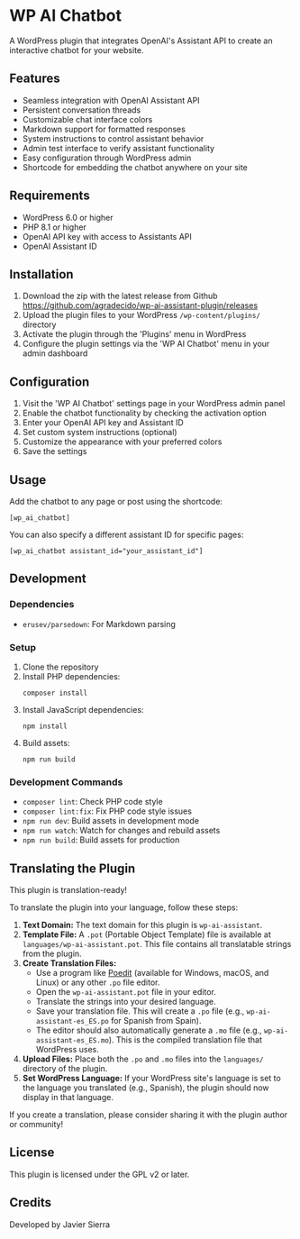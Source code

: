 # WP AI Chatbot

A WordPress plugin that integrates OpenAI's Assistant API to create an interactive chatbot for your website.

## Features

- Seamless integration with OpenAI Assistant API
- Persistent conversation threads
- Customizable chat interface colors
- Markdown support for formatted responses
- System instructions to control assistant behavior
- Admin test interface to verify assistant functionality
- Easy configuration through WordPress admin
- Shortcode for embedding the chatbot anywhere on your site

## Requirements

- WordPress 6.0 or higher
- PHP 8.1 or higher
- OpenAI API key with access to Assistants API
- OpenAI Assistant ID

## Installation

1. Download the zip with the latest release from Github https://github.com/agradecido/wp-ai-assistant-plugin/releases
2. Upload the plugin files to your WordPress `/wp-content/plugins/` directory
3. Activate the plugin through the 'Plugins' menu in WordPress
4. Configure the plugin settings via the 'WP AI Chatbot' menu in your admin dashboard

## Configuration

1. Visit the 'WP AI Chatbot' settings page in your WordPress admin panel
2. Enable the chatbot functionality by checking the activation option
3. Enter your OpenAI API key and Assistant ID
4. Set custom system instructions (optional)
5. Customize the appearance with your preferred colors
6. Save the settings

## Usage

Add the chatbot to any page or post using the shortcode:

```
[wp_ai_chatbot]
```

You can also specify a different assistant ID for specific pages:

```
[wp_ai_chatbot assistant_id="your_assistant_id"]
```

## Development

### Dependencies

- `erusev/parsedown`: For Markdown parsing

### Setup

1. Clone the repository
2. Install PHP dependencies:
   ```
   composer install
   ```
3. Install JavaScript dependencies:
   ```
   npm install
   ```
4. Build assets:
   ```
   npm run build
   ```

### Development Commands

- `composer lint`: Check PHP code style
- `composer lint:fix`: Fix PHP code style issues
- `npm run dev`: Build assets in development mode
- `npm run watch`: Watch for changes and rebuild assets
- `npm run build`: Build assets for production

## Translating the Plugin

This plugin is translation-ready!

To translate the plugin into your language, follow these steps:

1.  **Text Domain:** The text domain for this plugin is `wp-ai-assistant`.
2.  **Template File:** A `.pot` (Portable Object Template) file is available at `languages/wp-ai-assistant.pot`. This file contains all translatable strings from the plugin.
3.  **Create Translation Files:**
    *   Use a program like [Poedit](https://poedit.net/) (available for Windows, macOS, and Linux) or any other `.po` file editor.
    *   Open the `wp-ai-assistant.pot` file in your editor.
    *   Translate the strings into your desired language.
    *   Save your translation file. This will create a `.po` file (e.g., `wp-ai-assistant-es_ES.po` for Spanish from Spain).
    *   The editor should also automatically generate a `.mo` file (e.g., `wp-ai-assistant-es_ES.mo`). This is the compiled translation file that WordPress uses.
4.  **Upload Files:** Place both the `.po` and `.mo` files into the `languages/` directory of the plugin.
5.  **Set WordPress Language:** If your WordPress site's language is set to the language you translated (e.g., Spanish), the plugin should now display in that language.

If you create a translation, please consider sharing it with the plugin author or community!

## License

This plugin is licensed under the GPL v2 or later.

## Credits

Developed by Javier Sierra
